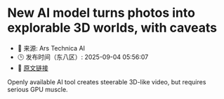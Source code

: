 # New AI model turns photos into explorable 3D worlds, with caveats
- 📅 来源: Ars Technica AI
- 🕒 发布时间（东八区）: 2025-09-04 05:56:07
- 🔗 [原文链接](https://arstechnica.com/ai/2025/09/new-ai-model-turns-photos-into-explorable-3d-worlds-with-caveats/)

Openly available AI tool creates steerable 3D-like video, but requires serious GPU muscle.